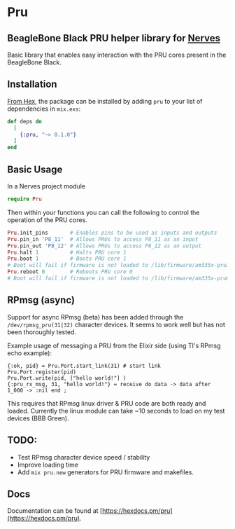 # Pru

## BeagleBone Black PRU helper library for [Nerves](http://nerves-project.com)

Basic library that enables easy interaction with the PRU cores present
in the BeagleBone Black.

## Installation

[From Hex](https://hex.pm/docs/publish), the package can be installed
by adding `pru` to your list of dependencies in `mix.exs`:

```elixir
def deps do
  [
    {:pru, "~> 0.1.0"}
  ]
end
```

## Basic Usage

In a Nerves project module
```elixir
require Pru
```

Then within your functions you can call the following to control the
operation of the PRU cores.
```elixir
Pru.init_pins       # Enables pins to be used as inputs and outputs
Pru.pin_in 'P8_11'  # Allows PRUs to access P8_11 as an input
Pru.pin_out 'P8_12' # Allows PRUs to access P8_12 as an output
Pru.halt 1          # Halts PRU core 1
Pru.boot 1          # Boots PRU core 1
# Boot will fail if firmware is not loaded to /lib/firmware/am335x-pru1-fw
Pru.reboot 0        # Reboots PRU core 0
# Boot will fail if firmware is not loaded to /lib/firmware/am335x-pru0-fw
```

## RPmsg (async)

Support for async RPmsg (beta) has been added through the `/dev/rpmsg_pru(31|32)` character devices. It seems to work well but has not been thoroughly tested. 

Example usage of messaging a PRU from the Elixir side (using TI's RPmsg echo example):

```
{:ok, pid} = Pru.Port.start_link(31) # start link 
Pru.Port.register(pid)
Pru.Port.write(pid, ["hello world!"] )
{:pru_rx_msg, 31, "hello world!"} = receive do data -> data after 1_000 -> :nil end ;
```

This requires that RPmsg linux driver & PRU code are both ready and loaded. Currently the linux module can take ~10 seconds to load on my test devices (BBB Green). 


## TODO:

- Test RPmsg character device speed / stability
- Improve loading time
- Add `mix pru.new` generators for PRU firmware and makefiles. 


## Docs
Documentation can be found at [https://hexdocs.pm/pru](https://hexdocs.pm/pru).
